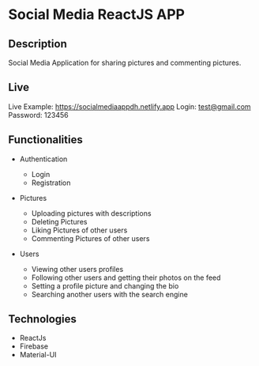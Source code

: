 # Social Media ReactJS APP

## Description

Social Media Application for sharing pictures and commenting pictures.

## Live

Live Example: https://socialmediaappdh.netlify.app
Login: test@gmail.com
Password: 123456

## Functionalities

- Authentication
	- Login
	- Registration

- Pictures
	- Uploading pictures with descriptions
	- Deleting Pictures
	- Liking Pictures of other users
	- Commenting Pictures of other users

- Users
	- Viewing other users profiles
	- Following other users and getting their photos on the feed
	- Setting a profile picture and changing the bio
	- Searching another users with the search engine
## Technologies
- ReactJs
- Firebase
- Material-UI
